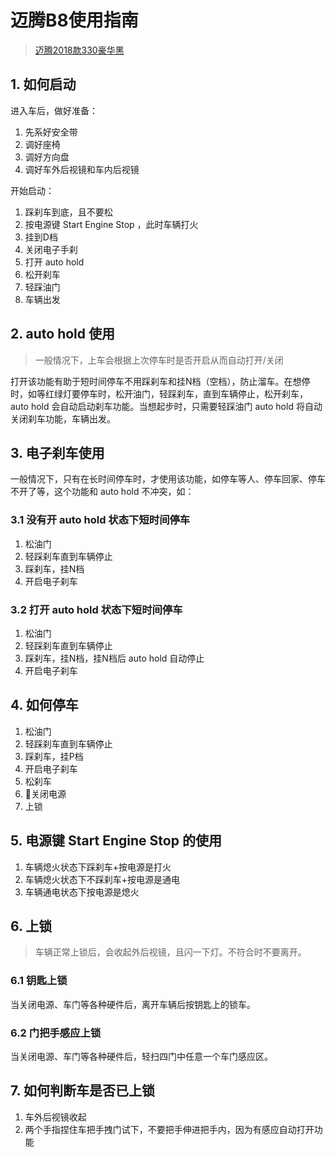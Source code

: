 # 迈腾B8使用指南

> [迈腾2018款330豪华黑](https://www.autohome.com.cn/spec/31861/#pvareaid=2042249)

## 1. 如何启动

进入车后，做好准备：

1. 先系好安全带
1. 调好座椅
1. 调好方向盘
1. 调好车外后视镜和车内后视镜

开始启动：

1. 踩刹车到底，且不要松
1. 按电源键 Start Engine Stop ，此时车辆打火
1. 挂到D档
1. 关闭电子手刹
1. 打开 auto hold
1. 松开刹车
1. 轻踩油门
1. 车辆出发

## 2. auto hold 使用

> 一般情况下，上车会根据上次停车时是否开启从而自动打开/关闭

打开该功能有助于短时间停车不用踩刹车和挂N档（空档），防止溜车。在想停时，如等红绿灯要停车时，松开油门，轻踩刹车，直到车辆停止，松开刹车， auto hold 会自动启动刹车功能。当想起步时，只需要轻踩油门 auto hold 将自动关闭刹车功能，车辆出发。

## 3. 电子刹车使用

一般情况下，只有在长时间停车时，才使用该功能，如停车等人、停车回家、停车不开了等，这个功能和 auto hold 不冲突，如：

### 3.1 没有开 auto hold 状态下短时间停车

1. 松油门
1. 轻踩刹车直到车辆停止
1. 踩刹车，挂N档
1. 开启电子刹车

### 3.2 打开 auto hold 状态下短时间停车

1. 松油门
1. 轻踩刹车直到车辆停止
1. 踩刹车，挂N档，挂N档后 auto hold 自动停止
1. 开启电子刹车

## 4. 如何停车

1. 松油门
1. 轻踩刹车直到车辆停止
1. 踩刹车，挂P档
1. 开启电子刹车
1. 松刹车
1. 关闭电源
1. 上锁

## 5. 电源键 Start Engine Stop 的使用

1. 车辆熄火状态下踩刹车+按电源是打火
1. 车辆熄火状态下不踩刹车+按电源是通电
1. 车辆通电状态下按电源是熄火

## 6. 上锁

> 车辆正常上锁后，会收起外后视镜，且闪一下灯。不符合时不要离开。

### 6.1 钥匙上锁

当关闭电源、车门等各种硬件后，离开车辆后按钥匙上的锁车。

### 6.2 门把手感应上锁

当关闭电源、车门等各种硬件后，轻扫四门中任意一个车门感应区。

## 7. 如何判断车是否已上锁

1. 车外后视镜收起
1. 两个手指捏住车把手拽门试下，不要把手伸进把手内，因为有感应自动打开功能